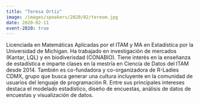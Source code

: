 ```yaml
---
title: "Teresa Ortíz"
image: /images/speakers/2020/02/tereom.jpg
date: 2020-02-11
event-2020: true
---
```


Licenciada en Matemáticas Aplicadas por el ITAM y MA en Estadística por la Universidad de Michigan. Ha trabajado en investigación de mercados (Kantar, LQL) y en biodiverisdad (CONABIO). Tiene interés en la enseñanza de estadística e imparte clases en la mestría en Ciencia de Datos del ITAM desde 2014. También es co-fundadora y co-organizadora de R-Ladies CDMX, grupo que busca generar una cultura incluyente en la comunidad de usuarios del lenguaje de programación R. Entre sus principales intereses destaca el modelado estadístico, diseño de encuestas, análisis de datos de encuestas y visualización de datos.